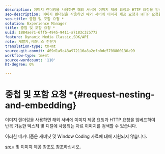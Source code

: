 ```yaml
---
description: 이미지 렌더링을 사용하면 해외 서버에 이미지 제공 요청과 HTTP 요청을 임베드하여 반복 가능한 텍스처 및 디캘에 사용되는 자료 이미지를 검색할 수 있습니다.
seo-description: 이미지 렌더링을 사용하면 해외 서버에 이미지 제공 요청과 HTTP 요청을 임베드하여 반복 가능한 텍스처 및 디캘에 사용되는 자료 이미지를 검색할 수 있습니다.
seo-title: 중첩 및 포함 요청 *
solution: Experience Manager
title: 중첩 및 포함 요청 *
uuid: 1884ae71-6ff5-4945-9411-a7183c32b772
feature: Dynamic Media Classic,SDK/API
role: 개발자,비즈니스 전문가
translation-type: tm+mt
source-git-commit: 469d1a5c43a972116a8a2efb0de5708800130a99
workflow-type: tm+mt
source-wordcount: '110'
ht-degree: 0%

---
```



# 중첩 및 포함 요청 *{#request-nesting-and-embedding}

이미지 렌더링을 사용하면 해외 서버에 이미지 제공 요청과 HTTP 요청을 임베드하여 반복 가능한 텍스처 및 디캘에 사용되는 자료 이미지를 검색할 수 있습니다.

이러한 메커니즘은 캐비닛 및 Window Coding 자료에 대해 지원되지 않습니다.

[src=](../../../../../../ir-api/http-protocol/image-rendering-api-ref/c-ir-http-protocol-ref/c-ir-http-protocol-command-reference/r-ir-src.md#reference-62c98abad22149d68d405ed6aaff8272) 및 이미지 제공 참조도 참조하십시오.
